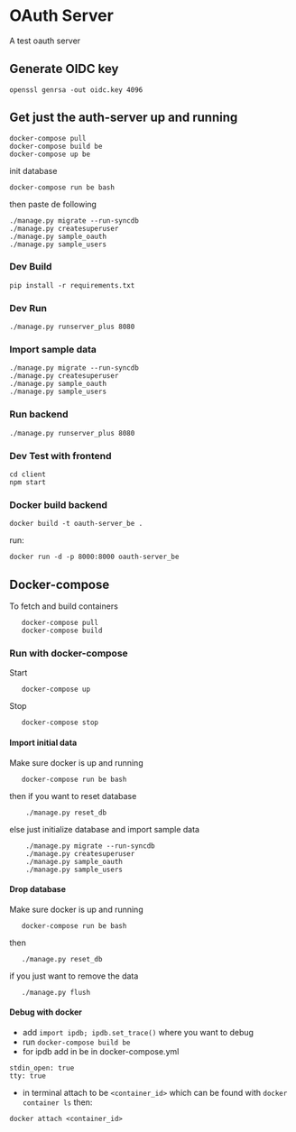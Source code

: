 # OAuth Server

A test oauth server

## Generate OIDC key

```shell
openssl genrsa -out oidc.key 4096
```

## Get just the auth-server up and running

```shell
docker-compose pull
docker-compose build be
docker-compose up be
```

init database

```shell
docker-compose run be bash
```

then paste de following

```shell
./manage.py migrate --run-syncdb
./manage.py createsuperuser
./manage.py sample_oauth
./manage.py sample_users
```

### Dev Build

```shell
pip install -r requirements.txt
```

### Dev Run

```shell
./manage.py runserver_plus 8080
```

### Import sample data

```shell
./manage.py migrate --run-syncdb
./manage.py createsuperuser
./manage.py sample_oauth
./manage.py sample_users
```

### Run backend

```shell
./manage.py runserver_plus 8080
```

### Dev Test with frontend

```shell
cd client
npm start
```

### Docker build backend

```shell
docker build -t oauth-server_be .
```

run:

```shell
docker run -d -p 8000:8000 oauth-server_be
```

## Docker-compose

To fetch and build containers

```shell
   docker-compose pull
   docker-compose build 
```

### Run with docker-compose

Start

```shell
   docker-compose up
```

Stop

```shell
   docker-compose stop
```

#### Import initial data

Make sure docker is up and running

```shell
   docker-compose run be bash
```

then if you want to reset database

```shell
    ./manage.py reset_db
```

else just initialize database and import sample data

```shell      
    ./manage.py migrate --run-syncdb
    ./manage.py createsuperuser
    ./manage.py sample_oauth
    ./manage.py sample_users
```

#### Drop database

Make sure docker is up and running

```shell
   docker-compose run be bash
```

then

```shell
   ./manage.py reset_db
```

if you just want to remove the data

```shell
   ./manage.py flush
```

#### Debug with docker

* add `import ipdb; ipdb.set_trace()` where you want to debug
* run `docker-compose build be`
* for ipdb add in be in docker-compose.yml

```
stdin_open: true
tty: true
```

* in terminal attach to be `<container_id>` which can be found with `docker container ls` then:

```
docker attach <container_id>
```
